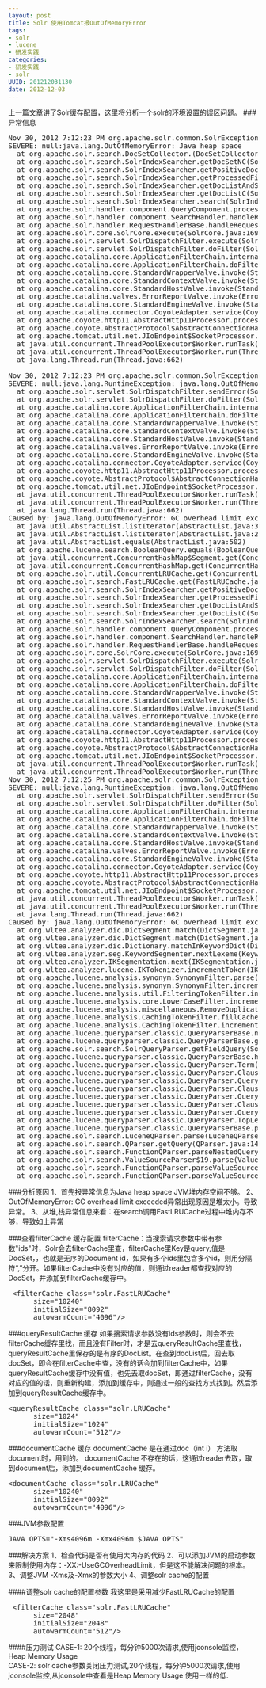 ```yaml
---
layout: post
title: Solr 使用Tomcat报OutOfMemoryError
tags: 
- solr
- lucene
- 研发实践
categories:
- 研发实践
- solr 
UUID: 201212031130
date: 2012-12-03
---
```


上一篇文章讲了Solr缓存配置，这里将分析一个solr的环境设置的误区问题。
###异常信息
<pre id="java">
Nov 30, 2012 7:12:23 PM org.apache.solr.common.SolrException log
SEVERE: null:java.lang.OutOfMemoryError: Java heap space
  at org.apache.solr.search.DocSetCollector.<init>(DocSetCollector.java:47)
  at org.apache.solr.search.SolrIndexSearcher.getDocSetNC(SolrIndexSearcher.java:987)
  at org.apache.solr.search.SolrIndexSearcher.getPositiveDocSet(SolrIndexSearcher.java:719)
  at org.apache.solr.search.SolrIndexSearcher.getProcessedFilter(SolrIndexSearcher.java:836)
  at org.apache.solr.search.SolrIndexSearcher.getDocListAndSetNC(SolrIndexSearcher.java:1428)
  at org.apache.solr.search.SolrIndexSearcher.getDocListC(SolrIndexSearcher.java:1256)
  at org.apache.solr.search.SolrIndexSearcher.search(SolrIndexSearcher.java:390)
  at org.apache.solr.handler.component.QueryComponent.process(QueryComponent.java:411)
  at org.apache.solr.handler.component.SearchHandler.handleRequestBody(SearchHandler.java:206)
  at org.apache.solr.handler.RequestHandlerBase.handleRequest(RequestHandlerBase.java:129)
  at org.apache.solr.core.SolrCore.execute(SolrCore.java:1699)
  at org.apache.solr.servlet.SolrDispatchFilter.execute(SolrDispatchFilter.java:455)
  at org.apache.solr.servlet.SolrDispatchFilter.doFilter(SolrDispatchFilter.java:276)
  at org.apache.catalina.core.ApplicationFilterChain.internalDoFilter(ApplicationFilterChain.java:243)
  at org.apache.catalina.core.ApplicationFilterChain.doFilter(ApplicationFilterChain.java:210)
  at org.apache.catalina.core.StandardWrapperValve.invoke(StandardWrapperValve.java:224)
  at org.apache.catalina.core.StandardContextValve.invoke(StandardContextValve.java:169)
  at org.apache.catalina.core.StandardHostValve.invoke(StandardHostValve.java:168)
  at org.apache.catalina.valves.ErrorReportValve.invoke(ErrorReportValve.java:98)
  at org.apache.catalina.core.StandardEngineValve.invoke(StandardEngineValve.java:118)
  at org.apache.catalina.connector.CoyoteAdapter.service(CoyoteAdapter.java:407)
  at org.apache.coyote.http11.AbstractHttp11Processor.process(AbstractHttp11Processor.java:987)
  at org.apache.coyote.AbstractProtocol$AbstractConnectionHandler.process(AbstractProtocol.java:539)
  at org.apache.tomcat.util.net.JIoEndpoint$SocketProcessor.run(JIoEndpoint.java:298)
  at java.util.concurrent.ThreadPoolExecutor$Worker.runTask(ThreadPoolExecutor.java:886)
  at java.util.concurrent.ThreadPoolExecutor$Worker.run(ThreadPoolExecutor.java:908)
  at java.lang.Thread.run(Thread.java:662)

Nov 30, 2012 7:12:23 PM org.apache.solr.common.SolrException log
SEVERE: null:java.lang.RuntimeException: java.lang.OutOfMemoryError: GC overhead limit exceeded
  at org.apache.solr.servlet.SolrDispatchFilter.sendError(SolrDispatchFilter.java:469)
  at org.apache.solr.servlet.SolrDispatchFilter.doFilter(SolrDispatchFilter.java:297)
  at org.apache.catalina.core.ApplicationFilterChain.internalDoFilter(ApplicationFilterChain.java:243)
  at org.apache.catalina.core.ApplicationFilterChain.doFilter(ApplicationFilterChain.java:210)
  at org.apache.catalina.core.StandardWrapperValve.invoke(StandardWrapperValve.java:224)
  at org.apache.catalina.core.StandardContextValve.invoke(StandardContextValve.java:169)
  at org.apache.catalina.core.StandardHostValve.invoke(StandardHostValve.java:168)
  at org.apache.catalina.valves.ErrorReportValve.invoke(ErrorReportValve.java:98)
  at org.apache.catalina.core.StandardEngineValve.invoke(StandardEngineValve.java:118)
  at org.apache.catalina.connector.CoyoteAdapter.service(CoyoteAdapter.java:407)
  at org.apache.coyote.http11.AbstractHttp11Processor.process(AbstractHttp11Processor.java:987)
  at org.apache.coyote.AbstractProtocol$AbstractConnectionHandler.process(AbstractProtocol.java:539)
  at org.apache.tomcat.util.net.JIoEndpoint$SocketProcessor.run(JIoEndpoint.java:300)
  at java.util.concurrent.ThreadPoolExecutor$Worker.runTask(ThreadPoolExecutor.java:886)
  at java.util.concurrent.ThreadPoolExecutor$Worker.run(ThreadPoolExecutor.java:908)
  at java.lang.Thread.run(Thread.java:662)
Caused by: java.lang.OutOfMemoryError: GC overhead limit exceeded
  at java.util.AbstractList.listIterator(AbstractList.java:315)
  at java.util.AbstractList.listIterator(AbstractList.java:284)
  at java.util.AbstractList.equals(AbstractList.java:502)
  at org.apache.lucene.search.BooleanQuery.equals(BooleanQuery.java:516)
  at java.util.concurrent.ConcurrentHashMap$Segment.get(ConcurrentHashMap.java:338)
  at java.util.concurrent.ConcurrentHashMap.get(ConcurrentHashMap.java:769)
  at org.apache.solr.util.ConcurrentLRUCache.get(ConcurrentLRUCache.java:89)
  at org.apache.solr.search.FastLRUCache.get(FastLRUCache.java:125)
  at org.apache.solr.search.SolrIndexSearcher.getPositiveDocSet(SolrIndexSearcher.java:716)
  at org.apache.solr.search.SolrIndexSearcher.getProcessedFilter(SolrIndexSearcher.java:836)
  at org.apache.solr.search.SolrIndexSearcher.getDocListAndSetNC(SolrIndexSearcher.java:1428)
  at org.apache.solr.search.SolrIndexSearcher.getDocListC(SolrIndexSearcher.java:1256)
  at org.apache.solr.search.SolrIndexSearcher.search(SolrIndexSearcher.java:390)
  at org.apache.solr.handler.component.QueryComponent.process(QueryComponent.java:411)
  at org.apache.solr.handler.component.SearchHandler.handleRequestBody(SearchHandler.java:206)
  at org.apache.solr.handler.RequestHandlerBase.handleRequest(RequestHandlerBase.java:129)
  at org.apache.solr.core.SolrCore.execute(SolrCore.java:1699)
  at org.apache.solr.servlet.SolrDispatchFilter.execute(SolrDispatchFilter.java:455)
  at org.apache.solr.servlet.SolrDispatchFilter.doFilter(SolrDispatchFilter.java:276)
  at org.apache.catalina.core.ApplicationFilterChain.internalDoFilter(ApplicationFilterChain.java:243)
  at org.apache.catalina.core.ApplicationFilterChain.doFilter(ApplicationFilterChain.java:210)
  at org.apache.catalina.core.StandardWrapperValve.invoke(StandardWrapperValve.java:224)
  at org.apache.catalina.core.StandardContextValve.invoke(StandardContextValve.java:169)
  at org.apache.catalina.core.StandardHostValve.invoke(StandardHostValve.java:168)
  at org.apache.catalina.valves.ErrorReportValve.invoke(ErrorReportValve.java:98)
  at org.apache.catalina.core.StandardEngineValve.invoke(StandardEngineValve.java:118)
  at org.apache.catalina.connector.CoyoteAdapter.service(CoyoteAdapter.java:407)
  at org.apache.coyote.http11.AbstractHttp11Processor.process(AbstractHttp11Processor.java:987)
  at org.apache.coyote.AbstractProtocol$AbstractConnectionHandler.process(AbstractProtocol.java:539)
  at org.apache.tomcat.util.net.JIoEndpoint$SocketProcessor.run(JIoEndpoint.java:300)
  at java.util.concurrent.ThreadPoolExecutor$Worker.runTask(ThreadPoolExecutor.java:886)
  at java.util.concurrent.ThreadPoolExecutor$Worker.run(ThreadPoolExecutor.java:908)
Nov 30, 2012 7:12:25 PM org.apache.solr.common.SolrException log
SEVERE: null:java.lang.RuntimeException: java.lang.OutOfMemoryError: GC overhead limit exceeded
  at org.apache.solr.servlet.SolrDispatchFilter.sendError(SolrDispatchFilter.java:469)
  at org.apache.solr.servlet.SolrDispatchFilter.doFilter(SolrDispatchFilter.java:297)
  at org.apache.catalina.core.ApplicationFilterChain.internalDoFilter(ApplicationFilterChain.java:243)
  at org.apache.catalina.core.ApplicationFilterChain.doFilter(ApplicationFilterChain.java:210)
  at org.apache.catalina.core.StandardWrapperValve.invoke(StandardWrapperValve.java:224)
  at org.apache.catalina.core.StandardContextValve.invoke(StandardContextValve.java:169)
  at org.apache.catalina.core.StandardHostValve.invoke(StandardHostValve.java:168)
  at org.apache.catalina.valves.ErrorReportValve.invoke(ErrorReportValve.java:98)
  at org.apache.catalina.core.StandardEngineValve.invoke(StandardEngineValve.java:118)
  at org.apache.catalina.connector.CoyoteAdapter.service(CoyoteAdapter.java:407)
  at org.apache.coyote.http11.AbstractHttp11Processor.process(AbstractHttp11Processor.java:987)
  at org.apache.coyote.AbstractProtocol$AbstractConnectionHandler.process(AbstractProtocol.java:539)
  at org.apache.tomcat.util.net.JIoEndpoint$SocketProcessor.run(JIoEndpoint.java:300)
  at java.util.concurrent.ThreadPoolExecutor$Worker.runTask(ThreadPoolExecutor.java:886)
  at java.util.concurrent.ThreadPoolExecutor$Worker.run(ThreadPoolExecutor.java:908)
  at java.lang.Thread.run(Thread.java:662)
Caused by: java.lang.OutOfMemoryError: GC overhead limit exceeded
  at org.wltea.analyzer.dic.DictSegment.match(DictSegment.java:105)
  at org.wltea.analyzer.dic.DictSegment.match(DictSegment.java:80)
  at org.wltea.analyzer.dic.Dictionary.matchInKeywordDict(Dictionary.java:545)
  at org.wltea.analyzer.seg.KeywordSegmenter.nextLexeme(KeywordSegmenter.java:87)
  at org.wltea.analyzer.IKSegmentation.next(IKSegmentation.java:87)
  at org.wltea.analyzer.lucene.IKTokenizer.incrementToken(IKTokenizer.java:49)
  at org.apache.lucene.analysis.synonym.SynonymFilter.parse(SynonymFilter.java:358)
  at org.apache.lucene.analysis.synonym.SynonymFilter.incrementToken(SynonymFilter.java:624)
  at org.apache.lucene.analysis.util.FilteringTokenFilter.incrementToken(FilteringTokenFilter.java:50)
  at org.apache.lucene.analysis.core.LowerCaseFilter.incrementToken(LowerCaseFilter.java:54)
  at org.apache.lucene.analysis.miscellaneous.RemoveDuplicatesTokenFilter.incrementToken(RemoveDuplicatesTokenFilter.java:54)
  at org.apache.lucene.analysis.CachingTokenFilter.fillCache(CachingTokenFilter.java:90)
  at org.apache.lucene.analysis.CachingTokenFilter.incrementToken(CachingTokenFilter.java:55)
  at org.apache.lucene.queryparser.classic.QueryParserBase.newFieldQuery(QueryParserBase.java:513)
  at org.apache.lucene.queryparser.classic.QueryParserBase.getFieldQuery(QueryParserBase.java:474)
  at org.apache.solr.search.SolrQueryParser.getFieldQuery(SolrQueryParser.java:169)
  at org.apache.lucene.queryparser.classic.QueryParserBase.handleBareTokenQuery(QueryParserBase.java:1068)
  at org.apache.lucene.queryparser.classic.QueryParser.Term(QueryParser.java:358)
  at org.apache.lucene.queryparser.classic.QueryParser.Clause(QueryParser.java:257)
  at org.apache.lucene.queryparser.classic.QueryParser.Query(QueryParser.java:181)
  at org.apache.lucene.queryparser.classic.QueryParser.Clause(QueryParser.java:261)
  at org.apache.lucene.queryparser.classic.QueryParser.Query(QueryParser.java:212)
  at org.apache.lucene.queryparser.classic.QueryParser.Clause(QueryParser.java:261)
  at org.apache.lucene.queryparser.classic.QueryParser.Query(QueryParser.java:181)
  at org.apache.lucene.queryparser.classic.QueryParser.TopLevelQuery(QueryParser.java:170)
  at org.apache.lucene.queryparser.classic.QueryParserBase.parse(QueryParserBase.java:120)
  at org.apache.solr.search.LuceneQParser.parse(LuceneQParserPlugin.java:72)
  at org.apache.solr.search.QParser.getQuery(QParser.java:143)
  at org.apache.solr.search.FunctionQParser.parseNestedQuery(FunctionQParser.java:238)
  at org.apache.solr.search.ValueSourceParser$19.parse(ValueSourceParser.java:270)
  at org.apache.solr.search.FunctionQParser.parseValueSource(FunctionQParser.java:354)
  at org.apache.solr.search.FunctionQParser.parseValueSourceList(FunctionQParser.java:215)
</pre>
###分析原因
1、首先报异常信息为Java heap space JVM堆内存空间不够。
2、OutOfMemoryError: GC overhead limit exceeded异常出现原因是堆太小。导致异常。
3、从堆,栈异常信息来看：在search调用FastLRUCache过程中堆内存不够，导致如上异常

###查看filterCache 缓存配置
filterCache：当搜索请求参数中带有参数"ids"时，Solr会去filterCache里查，filterCache里Key是query,值是DocSet，，也就是无序的Document id，如果有多个ids里包含多个id，则用分隔符“,”分开。如果filterCache中没有对应的值，则通过reader都查找对应的DocSet，并添加到filterCache缓存中。
<pre id="wiki">
 &lt;filterCache class="solr.FastLRUCache"
      size="10240"
      initialSize="8092"
      autowarmCount="4096"/&gt;
</pre>
###queryResultCache 缓存
如果搜索请求参数没有ids参数时，则会不去filterCache缓存里找，而且没有Filter时，才是去queryResultCache里查找，queryResultCache里保存的是有序的DocList。在查到docList后，回去取docSet，即会在filterCache中查，没有的话会加到filterCache中，如果queryResultCache缓存中没有值，也先去取docSet，即通过filterCache，没有对应的值的话，则重新构建，添加到缓存中，则通过一般的查找方式找到。然后添加到queryResultCache缓存中。
<pre id="wiki">
&lt;queryResultCache class="solr.LRUCache"
      size="1024"
      initialSize="1024"
      autowarmCount="512"/&gt;
</pre>

###documentCache 缓存
documentCache 是在通过doc（int i） 方法取document时，用到的。
documentCache 不存在的话，这通过reader去取，取到document后，添加到documentCache 缓存。
<pre id="wiki">
&lt;documentCache class="solr.LRUCache"
      size="10240"
      initialSize="8092"
      autowarmCount="4096"/&gt;
</pre>
###JVM参数配置
<pre id="bash">
JAVA_OPTS="-Xms4096m -Xmx4096m $JAVA_OPTS"
</pre>

###解决方案
1、检查代码是否有使用大内存的代码
2、可以添加JVM的启动参数来限制使用内存：-XX:-UseGCOverheadLimit，但是这不能解决问题的根本。
3、调整JVM -Xms及-Xmx的参数大小
4、调整solr cache的配置

####调整solr cache的配置参数
我这里是采用减少FastLRUCache的配置
<pre id="wiki">
 &lt;filterCache class="solr.FastLRUCache"
      size="2048"
      initialSize="2048"
      autowarmCount="512"/&gt;
</pre>

####压力测试 
CASE-1: 
20个线程，每分钟5000次请求,使用jconsole监控，Heap Memory Usage
<img href="/media/pub/solr/solr-cache-loader.jpg" width="580px" />
CASE-2:
solr cache参数关闭压力测试,20个线程，每分钟5000次请求,使用jconsole监控,从jconsole中查看是Heap Memory Usage 使用一样的低.

